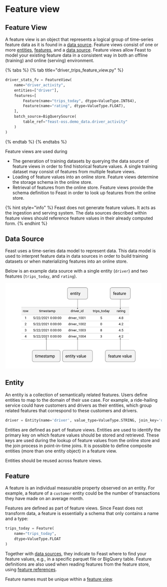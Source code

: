 # Feature view

## Feature View

A feature view is an object that represents a logical group of time-series feature data as it is found in a [data source](feature-view.md#data-source). Feature views consist of one or more [entities](feature-view.md#entity), [features](feature-view.md#feature), and a [data source](feature-view.md#data-source). Feature views allow Feast to model your existing feature data in a consistent way in both an offline \(training\) and online \(serving\) environment.

{% tabs %}
{% tab title="driver\_trips\_feature\_view.py" %}
```python
driver_stats_fv = FeatureView(
    name="driver_activity",
    entities=["driver"],
    features=[
        Feature(name="trips_today", dtype=ValueType.INT64),
        Feature(name="rating", dtype=ValueType.FLOAT),
    ],
    batch_source=BigQuerySource(
        table_ref="feast-oss.demo_data.driver_activity"
    )
)
```
{% endtab %}
{% endtabs %}

Feature views are used during

* The generation of training datasets by querying the data source of feature views in order to find historical feature values. A single training dataset may consist of features from multiple feature views.
* Loading of feature values into an online store. Feature views determine the storage schema in the online store.
* Retrieval of features from the online store. Feature views provide the schema definition to Feast in order to look up features from the online store.

{% hint style="info" %}
Feast does not generate feature values. It acts as the ingestion and serving system. The data sources described within feature views should reference feature values in their already computed form.
{% endhint %}

## Data Source

Feast uses a time-series data model to represent data. This data model is used to interpret feature data in data sources in order to build training datasets or when materializing features into an online store.

Below is an example data source with a single entity \(`driver`\) and two features \(`trips_today`, and `rating`\).

![Ride-hailing data source](../.gitbook/assets/image%20%2816%29.png)

## Entity

An entity is a collection of semantically related features. Users define entities to map to the domain of their use case. For example, a ride-hailing service could have customers and drivers as their entities, which group related features that correspond to these customers and drivers.

```python
driver = Entity(name='driver', value_type=ValueType.STRING, join_key='driver_id')
```

Entities are defined as part of feature views. Entities are used to identify the primary key on which feature values should be stored and retrieved. These keys are used during the lookup of feature values from the online store and the join process in point-in-time joins. It is possible to define composite entities \(more than one entity object\) in a feature view.

Entities should be reused across feature views.

## Feature

A feature is an individual measurable property observed on an entity. For example, a feature of a `customer` entity could be the number of transactions they have made on an average month.

Features are defined as part of feature views. Since Feast does not transform data, a feature is essentially a schema that only contains a name and a type:

```python
trips_today = Feature(
    name="trips_today",
    dtype=ValueType.FLOAT
)
```

Together with [data sources](data-model-and-concepts.md#data-source), they indicate to Feast where to find your feature values, e.g., in a specific parquet file or BigQuery table. Feature definitions are also used when reading features from the feature store, using [feature references](data-model-and-concepts.md#feature-references).

Feature names must be unique within a [feature view](data-model-and-concepts.md#feature-view).

